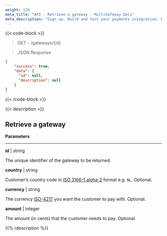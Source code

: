 ```yaml
---
weight: 120
meta_title: "API - Retrieve a gateway - MultiSafepay Docs"
meta_description: "Sign up. Build and test your payments integration. Explore our products and services. Use our API Reference, SDKs, and wrappers. Get support."
---
```

{{< code-block >}}

> GET - /gateways/{id}

> JSON Response

```json
{
    "success": true,
    "data": {
      "id": null,
      "description": null
    }
}
```
{{< /code-block >}}

{{< description >}}
## Retrieve a gateway

**Parameters**

---

__id__ | string

The unique identifier of the gateway to be returned.

__country__ | string

Customer’s country code in [ISO 3166-1 alpha-2](https://en.wikipedia.org/wiki/ISO_3166-1_alpha-2) format e.g. `NL`. Optional.

__currency__ | string

The currency [ISO-4217](https://www.iso.org/iso-4217-currency-codes.html) you want the customer to pay with. Optional.

__amount__ | integer

The amount (in cents) that the customer needs to pay. Optional.


{{% /description %}}